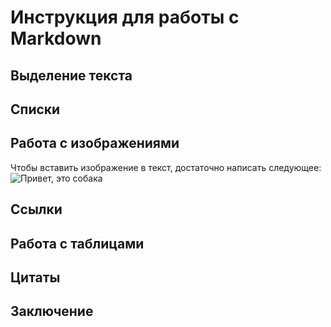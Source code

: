 # Инструкция для работы с Markdown

## Выделение текста

## Списки

## Работа с изображениями

Чтобы вставить изображение в текст, достаточно написать следующее: ![Привет, это собака](@.jpg)

## Ссылки

## Работа с таблицами

## Цитаты

## Заключение
